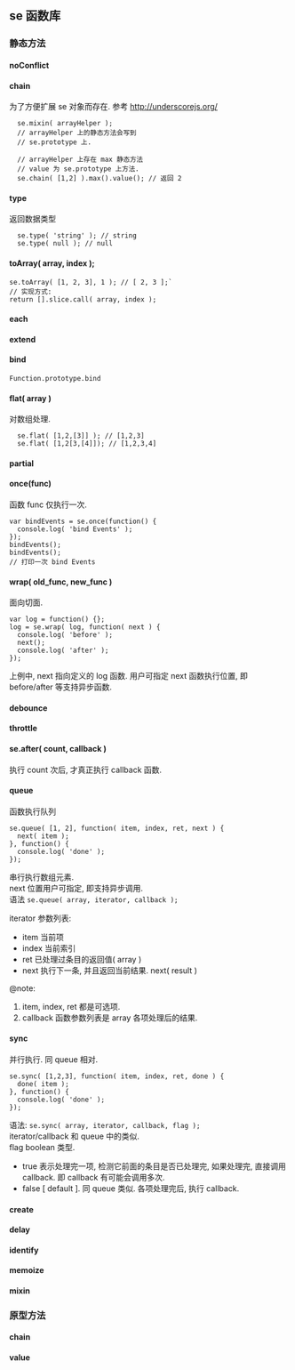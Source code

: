
## se 函数库

### 静态方法

#### noConflict


#### chain
为了方便扩展 se 对象而存在. 参考 http://underscorejs.org/
```
  se.mixin( arrayHelper );
  // arrayHelper 上的静态方法会写到
  // se.prototype 上.

  // arrayHelper 上存在 max 静态方法
  // value 为 se.prototype 上方法.
  se.chain( [1,2] ).max().value(); // 返回 2
```


#### type
返回数据类型
```
  se.type( 'string' ); // string
  se.type( null ); // null
```


#### toArray( array, index );

```
se.toArray( [1, 2, 3], 1 ); // [ 2, 3 ];`
// 实现方式:
return [].slice.call( array, index );
```


#### each
#### extend
#### bind
`Function.prototype.bind`
#### flat( array )
对数组处理.

```
  se.flat( [1,2,[3]] ); // [1,2,3]
  se.flat( [1,2[3,[4]]); // [1,2,3,4]
```


#### partial
#### once(func)
函数 func 仅执行一次.

```
var bindEvents = se.once(function() {
  console.log( 'bind Events' );
});
bindEvents();
bindEvents();
// 打印一次 bind Events
```


#### wrap( old_func, new_func )
面向切面.

```
var log = function() {};
log = se.wrap( log, function( next ) {
  console.log( 'before' );
  next();
  console.log( 'after' );
});
```

上例中, next 指向定义的 log 函数. 用户可指定 next 函数执行位置, 即 before/after 等支持异步函数.


#### debounce
#### throttle
#### se.after( count, callback )
执行 count 次后, 才真正执行 callback 函数.


#### queue
函数执行队列

```
se.queue( [1, 2], function( item, index, ret, next ) {
  next( item );
}, function() {
  console.log( 'done' );
});
```

串行执行数组元素.  
next 位置用户可指定, 即支持异步调用.  
语法 `se.queue( array, iterator, callback );`  

iterator 参数列表:
  * item 当前项
  * index 当前索引
  * ret 已处理过条目的返回值( array )
  * next 执行下一条, 并且返回当前结果. next( result )

@note:
1. item, index, ret 都是可选项.
2. callback 函数参数列表是 array 各项处理后的结果.


#### sync
并行执行. 同 queue 相对.

```
se.sync( [1,2,3], function( item, index, ret, done ) {
  done( item );
}, function() {
  console.log( 'done' );
});
```

语法:
`se.sync( array, iterator, callback, flag );`  
iterator/callback 和 queue 中的类似.  
flag boolean 类型.
  * true 表示处理完一项, 检测它前面的条目是否已处理完, 如果处理完, 直接调用 callback. 即 callback 有可能会调用多次.
  * false [ default ]. 同 queue 类似. 各项处理完后, 执行 callback.


#### create
#### delay
#### identify
#### memoize
#### mixin

### 原型方法
#### chain
#### value

